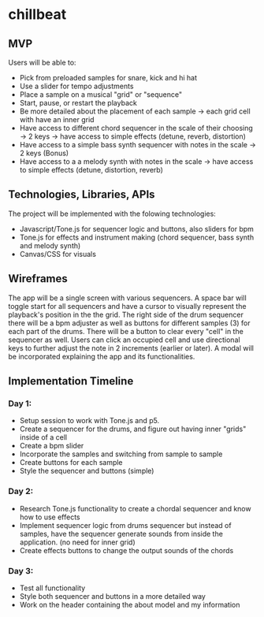 # chillbeat
 
## MVP 
Users will be able to: 
  - Pick from preloaded samples for snare, kick and hi hat
  - Use a slider for tempo adjustments
  - Place a sample on a musical "grid" or "sequence" 
  - Start, pause, or restart the playback 
  - Be more detailed about the placement of each sample -> each grid cell with have an inner grid 
  - Have access to different chord sequencer in the scale of their choosing -> 2 keys -> have access to simple effects (detune, reverb, distortion)
  - Have access to a simple bass synth sequencer with notes in the scale -> 2 keys (Bonus) 
  - Have access to a a melody synth with notes in the scale -> have access to simple effects (detune, distortion, reverb) 

## Technologies, Libraries, APIs 
The project will be implemented with the folowing technologies: 
  - Javascript/Tone.js for sequencer logic and buttons, also sliders for bpm 
  - Tone.js for effects and instrument making (chord sequencer, bass synth and melody synth) 
  - Canvas/CSS for visuals 

## Wireframes 
The app will be a single screen with various sequencers. A space bar will toggle start for all sequencers and have a cursor to visually represent the playback's position in the the grid. The right side of the drum sequencer there will be a bpm adjuster as well as buttons for different samples (3) for each part of the drums. There will be a button to clear every "cell" in the sequencer as well. Users can click an occupied cell and use directional keys to further adjust the note in 2 increments (earlier or later). A modal will be incorporated explaining the app and its functionalities. 


## Implementation Timeline 

### Day 1: 
  - Setup session to work with Tone.js and p5. 
  - Create a sequencer for the drums, and figure out having inner "grids" inside of a cell 
  - Create a bpm slider 
  - Incorporate the samples and switching from sample to sample 
  - Create buttons for each sample 
  - Style the sequencer and buttons (simple) 
  
### Day 2: 
  - Research Tone.js functionality to create a chordal sequencer and know how to use effects 
  - Implement sequencer logic from drums sequencer but instead of samples, have the sequencer generate sounds from inside the application. (no need for inner grid)
  - Create effects buttons to change the output sounds of the chords

### Day 3: 
   - Test all functionality
   - Style both sequencer and buttons in a more detailed way 
   - Work on the header containing the about model and my information 
